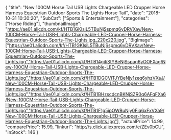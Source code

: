 {
	"title": "New 100CM Horse Tail USB Lights Chargeable LED Crupper Horse Harness Equestrian Outdoor Sports The Lights Horse Tail",
	"date": "2018-10-31 10:30:20",
	"SubCat": ["Sports & Entertainment"],
	"categories": ["Horse Riding"],
	"thumbnailImage": "https://ae01.alicdn.com/kf/HTB1GKlsiL5TBuNjSspmq6yDRVXav/New-100CM-Horse-Tail-USB-Lights-Chargeable-LED-Crupper-Horse-Harness-Equestrian-Outdoor-Sports-The-Lights.jpg_220x220.jpg",
	"BigImage": ["https://ae01.alicdn.com/kf/HTB1GKlsiL5TBuNjSspmq6yDRVXav/New-100CM-Horse-Tail-USB-Lights-Chargeable-LED-Crupper-Horse-Harness-Equestrian-Outdoor-Sports-The-Lights.jpg","https://ae01.alicdn.com/kf/HTB14gitiStYBeNjSspaq6yOOFXag/New-100CM-Horse-Tail-USB-Lights-Chargeable-LED-Crupper-Horse-Harness-Equestrian-Outdoor-Sports-The-Lights.jpg","https://ae01.alicdn.com/kf/HTB1DGCViTJYBeNjy1zeq6yhzVXaJ/New-100CM-Horse-Tail-USB-Lights-Chargeable-LED-Crupper-Horse-Harness-Equestrian-Outdoor-Sports-The-Lights.jpg","https://ae01.alicdn.com/kf/HTB1BHzscdcnBKNjSZR0q6AFqFXa6/New-100CM-Horse-Tail-USB-Lights-Chargeable-LED-Crupper-Horse-Harness-Equestrian-Outdoor-Sports-The-Lights.jpg","https://ae01.alicdn.com/kf/HTB1F1g5ipOWBuNjy0Fiq6xFxVXa9/New-100CM-Horse-Tail-USB-Lights-Chargeable-LED-Crupper-Horse-Harness-Equestrian-Outdoor-Sports-The-Lights.jpg"],
	"actualPrice": 14.99,
	"comparePrice": 15.99,
	"linkurl": "http://s.click.aliexpress.com/e/ZEv0bCU",
	"inStock": 146
}
